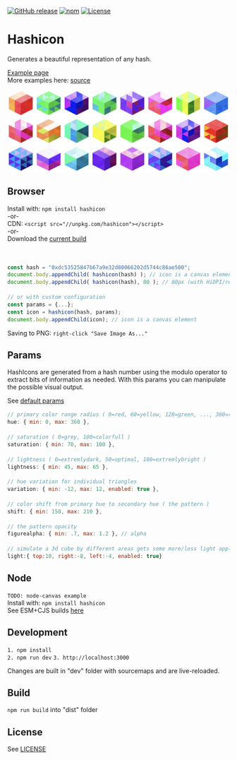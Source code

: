 [![GitHub release](https://img.shields.io/github/release/ETCDEVTeam/hashicon.svg)](https://github.com/ETCDEVTeam/hashicon/releases)
[![npm](http://img.shields.io/npm/v/hashicon.svg)](https://www.npmjs.com/package/hashicon)
[![License](https://img.shields.io/npm/l/hashicon.svg)](LICENSE)


Hashicon
========

Generates a beautiful representation of any hash.

[Example page](https://ETCDEVTeam.github.io/hashicon/examples/)   
More examples here: [source](examples/index.html)

![Sample hashicon image](examples/hashicon.png "Hashicon")



Browser
---

Install with: 
```npm install hashicon```   
-or-   
CDN: ```<script src="//unpkg.com/hashicon"></script>```   
-or-   
Download the [current build](dist/hashicon.umd.js)   

```javascript


const hash = "0xdc53525847b67a9e32d80066202d5744c86ae500";
document.body.appendChild( hashicon(hash) ); // icon is a canvas element
document.body.appendChild( hashicon(hash), 80 ); // 80px (with HiDPI/retina adjustments)

// or with custom configuration
const params = {...};
const icon = hashicon(hash, params);
document.body.appendChild(icon); // icon is a canvas element
```

Saving to PNG:  ```right-click "Save Image As..."```



Params
---

HashIcons are generated from a hash number using the 
modulo operator to extract bits of information as needed. 
With this params you can manipulate the possible visual output.


See [default params](src/params.js)


```javascript
// primary color range radius ( 0=red, 60=yellow, 120=green, ..., 360=red )
hue: { min: 0, max: 360 },

// saturation ( 0=grey, 100=colorfull )
saturation: { min: 70, max: 100 },

// lightness ( 0=extremlydark, 50=optimal, 100=extremlybright )
lightness: { min: 45, max: 65 },

// hue variation for individual triangles
variation: { min: -12, max: 12, enabled: true },

// color shift from primary hue to secondary hue ( the pattern )
shift: { min: 150, max: 210 },

// the pattern opacity
figurealpha: { min: .7, max: 1.2 }, // alpha

// simulate a 3d cube by different areas gets some more/less light applyed 
light:{ top:10, right:-8, left:-4, enabled: true}

```




Node
---
```TODO: node-canvas example```   
Install with: ```npm install hashicon```   
See ESM+CJS builds [here](dist)


Development
-----------
```1. npm install```   
```2. npm run dev```
```3. http://localhost:3000```

Changes are built in "dev" folder with sourcemaps and are live-reloaded.

Build
-----
```npm run build``` into "dist" folder

License
-----
See [LICENSE](LICENSE)


